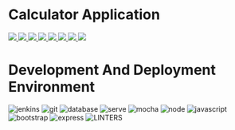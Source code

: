 # Calculator Application
<p>
    <a href="#backers" alt="followers">
        <img src="https://img.shields.io/github/followers/sarahannie" />
    </a>
    <a href="#backers" alt="language">
        <img src="https://img.shields.io/github/languages/count/sarahannie/calculator" />
    </a>
    <a href="#backers" alt="top language">
        <img src="https://img.shields.io/github/languages/top/kalibbalajohnson/calculator" />
    </a>
    <a href="#backers" alt="pull request">
        <img src="https://img.shields.io/github/issues-pr/sarahannie/calculator" />
    </a>
    <a href="#backers" alt="file">
        <img src="https://img.shields.io/github/directory-file-count/sarahannie/calculator" />
    </a>
    <a href="#backers" alt="npm_size">
        <img src="https://img.shields.io/bundlephobia/min/npm"/>
    </a>
    <a href="#backers" alt="rep_star">
        <img src="https://img.shields.io/github/languages/top/sarahannie/calculator"/>
    </a>
    <a href="#backers" alt="rep_star">
        <img src="https://img.shields.io/github/stars/sarahannie"/>
    </a>
</p>

# Development And Deployment Environment
![jenkins](https://img.shields.io/badge/Jenkins-D24939?style=for-the-badge&logo=Jenkins&logoColor=white)
![git](https://img.shields.io/badge/GIT-E44C30?style=for-the-badge&logo=git&logoColor=white)
![database](https://img.shields.io/badge/MongoDB-4EA94B?style=for-the-badge&logo=mongodb&logoColor=white)
![serve](https://img.shields.io/badge/Digital_Ocean-0080FF?style=for-the-badge&logo=DigitalOcean&logoColor=white)
![mocha](https://img.shields.io/badge/mocha.js-323330?style=for-the-badge&logo=mocha&logoColor=Brown)
![node](https://img.shields.io/badge/Node.js-43853D?style=for-the-badge&logo=node.js&logoColor=white)
![javascript](https://img.shields.io/badge/JavaScript-323330?style=for-the-badge&logo=javascript&logoColor=F7DF1E)
![bootstrap](https://img.shields.io/badge/Bootstrap-563D7C?style=for-the-badge&logo=bootstrap&logoColor=white)
![express](https://img.shields.io/badge/Express.js-404D59?style=for-the-badge)
![LINTERS](https://img.shields.io/badge/eslint-3A33D1?style=for-the-badge&logo=eslint&logoColor=white) 



